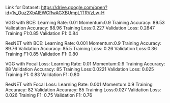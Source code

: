Link for Dataset: https://drive.google.com/open?id=1v_Ouz2XbAIEWCRwAGXBUmpL1TRVzLw-H

VGG with BCE:
Learning Rate: 0.01			Momentum:0.9
Training Accuracy: 89.53		Validation Accuracy: 88.96
Training Loss:0.227			Validation Loss: 0.2847
Training F1:0.85			Validation F1: 0.84

ResNET with BCE:
Learning Rate: 0.001			Momentum:0.9
Training Accuracy: 89.76		Validation Accuracy: 85.5
Training Loss:	0.26			Validation Loss:0.36
Training F1:0.85			Validation F1: 0.80

VGG with Focal Loss:
Learning Rate: 0.01			Momentum:0.9
Training Accuracy: 88			Validation Accuracy: 85
Training Loss:0.0221			Validation Loss: 0.025
Training F1: 0.83			Validation F1: 0.80

ResNET with Focal Loss:
Learning Rate: 0.001			Momentum:0.9
Training Accuracy: 82			Validation Accuracy: 85
Training Loss:0.027			Validation Loss: 0.026
Training F1: 0.75			Validation F1: 0.76


